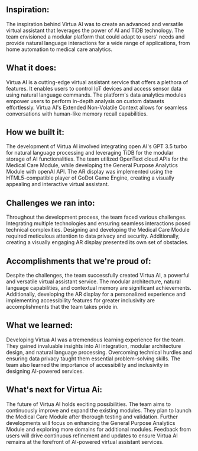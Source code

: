 ## Inspiration:
The inspiration behind Virtua AI was to create an advanced and versatile virtual assistant that leverages the power of AI and TiDB technology. The team envisioned a modular platform that could adapt to users' needs and provide natural language interactions for a wide range of applications, from home automation to medical care analytics.

## What it does:
Virtua AI is a cutting-edge virtual assistant service that offers a plethora of features. It enables users to control IoT devices and access sensor data using natural language commands. The platform's data analytics modules empower users to perform in-depth analysis on custom datasets effortlessly. Virtua AI's Extended Non-Volatile Context allows for seamless conversations with human-like memory recall capabilities.

## How we built it:
The development of Virtua AI involved integrating open AI's GPT 3.5 turbo for natural language processing and leveraging TiDB for the modular storage of AI functionalities. The team utilized OpenText cloud APIs for the Medical Care Module, while developing the General Purpose Analytics Module with openAI API. The AR display was implemented using the HTML5-compatible player of GoDot Game Engine, creating a visually appealing and interactive virtual assistant.

## Challenges we ran into:
Throughout the development process, the team faced various challenges. Integrating multiple technologies and ensuring seamless interactions posed technical complexities. Designing and developing the Medical Care Module required meticulous attention to data privacy and security. Additionally, creating a visually engaging AR display presented its own set of obstacles.

## Accomplishments that we're proud of:
Despite the challenges, the team successfully created Virtua AI, a powerful and versatile virtual assistant service. The modular architecture, natural language capabilities, and contextual memory are significant achievements. Additionally, developing the AR display for a personalized experience and implementing accessibility features for greater inclusivity are accomplishments that the team takes pride in.

## What we learned:
Developing Virtua AI was a tremendous learning experience for the team. They gained invaluable insights into AI integration, modular architecture design, and natural language processing. Overcoming technical hurdles and ensuring data privacy taught them essential problem-solving skills. The team also learned the importance of accessibility and inclusivity in designing AI-powered services.

## What's next for Virtua Ai:
The future of Virtua AI holds exciting possibilities. The team aims to continuously improve and expand the existing modules. They plan to launch the Medical Care Module after thorough testing and validation. Further developments will focus on enhancing the General Purpose Analytics Module and exploring more domains for additional modules. Feedback from users will drive continuous refinement and updates to ensure Virtua AI remains at the forefront of AI-powered virtual assistant services.
